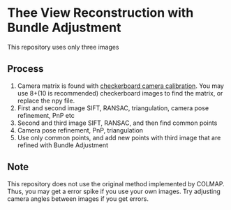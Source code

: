 # Thee View Reconstruction with Bundle Adjustment
This repository uses only three images

## Process
1. Camera matrix is found with [checkerboard camera calibration](https://github.com/SimonKim4100/Camera_Calibration_and_Visualization). You may use 8+(10 is recommended) checkerboard images to find the matrix, or replace the npy file.
2. First and second image SIFT, RANSAC, triangulation, camera pose refinement, PnP etc
3. Second and third image SIFT, RANSAC, and then find common points
4. Camera pose refinement, PnP, triangulation
5. Use only common points, and add new points with third image that are refined with Bundle Adjustment

## Note
This repository does not use the original method implemented by COLMAP. Thus, you may get a error spike if you use your own images. Try adjusting camera angles between images if you get errors.
